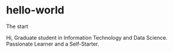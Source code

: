 # hello-world
The start

Hi,
Graduate student in Information Technology and Data Science.
Passionate Learner and a Self-Starter.
